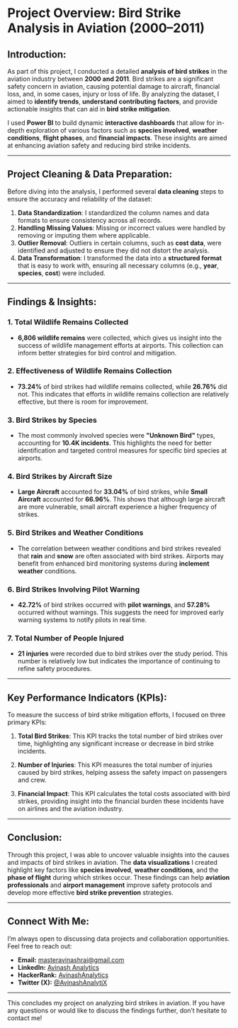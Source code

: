 # **Project Overview: Bird Strike Analysis in Aviation (2000–2011)**

## **Introduction:**
As part of this project, I conducted a detailed **analysis of bird strikes** in the aviation industry between **2000 and 2011**. Bird strikes are a significant safety concern in aviation, causing potential damage to aircraft, financial loss, and, in some cases, injury or loss of life. By analyzing the dataset, I aimed to **identify trends**, **understand contributing factors**, and provide actionable insights that can aid in **bird strike mitigation**.

I used **Power BI** to build dynamic **interactive dashboards** that allow for in-depth exploration of various factors such as **species involved**, **weather conditions**, **flight phases**, and **financial impacts**. These insights are aimed at enhancing aviation safety and reducing bird strike incidents.

---

## **Project Cleaning & Data Preparation:**
Before diving into the analysis, I performed several **data cleaning** steps to ensure the accuracy and reliability of the dataset:

1. **Data Standardization**: I standardized the column names and data formats to ensure consistency across all records.
2. **Handling Missing Values**: Missing or incorrect values were handled by removing or imputing them where applicable.
3. **Outlier Removal**: Outliers in certain columns, such as **cost data**, were identified and adjusted to ensure they did not distort the analysis.
4. **Data Transformation**: I transformed the data into a **structured format** that is easy to work with, ensuring all necessary columns (e.g., **year**, **species**, **cost**) were included.

---

## **Findings & Insights:**

### **1. Total Wildlife Remains Collected**
- **6,806 wildlife remains** were collected, which gives us insight into the success of wildlife management efforts at airports. This collection can inform better strategies for bird control and mitigation.

### **2. Effectiveness of Wildlife Remains Collection**
- **73.24%** of bird strikes had wildlife remains collected, while **26.76%** did not. This indicates that efforts in wildlife remains collection are relatively effective, but there is room for improvement.

### **3. Bird Strikes by Species**
- The most commonly involved species were **"Unknown Bird"** types, accounting for **10.4K incidents**. This highlights the need for better identification and targeted control measures for specific bird species at airports.

### **4. Bird Strikes by Aircraft Size**
- **Large Aircraft** accounted for **33.04%** of bird strikes, while **Small Aircraft** accounted for **66.96%**. This shows that although large aircraft are more vulnerable, small aircraft experience a higher frequency of strikes.

### **5. Bird Strikes and Weather Conditions**
- The correlation between weather conditions and bird strikes revealed that **rain** and **snow** are often associated with bird strikes. Airports may benefit from enhanced bird monitoring systems during **inclement weather** conditions.

### **6. Bird Strikes Involving Pilot Warning**
- **42.72%** of bird strikes occurred with **pilot warnings**, and **57.28%** occurred without warnings. This suggests the need for improved early warning systems to notify pilots in real time.

### **7. Total Number of People Injured**
- **21 injuries** were recorded due to bird strikes over the study period. This number is relatively low but indicates the importance of continuing to refine safety procedures.
---

## **Key Performance Indicators (KPIs):**

To measure the success of bird strike mitigation efforts, I focused on three primary KPIs:

1. **Total Bird Strikes**: This KPI tracks the total number of bird strikes over time, highlighting any significant increase or decrease in bird strike incidents.
   
2. **Number of Injuries**: This KPI measures the total number of injuries caused by bird strikes, helping assess the safety impact on passengers and crew.
   
3. **Financial Impact**: This KPI calculates the total costs associated with bird strikes, providing insight into the financial burden these incidents have on airlines and the aviation industry.

---

## **Conclusion:**
Through this project, I was able to uncover valuable insights into the causes and impacts of bird strikes in aviation. The **data visualizations** I created highlight key factors like **species involved**, **weather conditions**, and the **phase of flight** during which strikes occur. These findings can help **aviation professionals** and **airport management** improve safety protocols and develop more effective **bird strike prevention** strategies.

---

## **Connect With Me:**
I’m always open to discussing data projects and collaboration opportunities. Feel free to reach out:

- **Email:** [masteravinashrai@gmail.com](mailto:masteravinashrai@gmail.com)
- **LinkedIn:** [Avinash Analytics](https://www.linkedin.com/in/avinashanalytics/)
- **HackerRank:** [AvinashAnalytics](https://www.hackerrank.com/AvinashAnalytics)
- **Twitter (X):** [@AvinashAnalytiX](https://x.com/AvinashAnalytiX)

---

This concludes my project on analyzing bird strikes in aviation. If you have any questions or would like to discuss the findings further, don’t hesitate to contact me!
